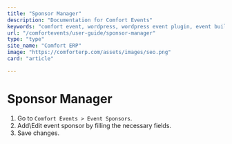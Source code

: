 ```yaml
---
title: "Sponsor Manager"
description: "Documentation for Comfort Events"
keywords: "comfort event, wordpress, wordpress event plugin, event builder"
url: "/comfortevents/user-guide/sponsor-manager"
type: "type"
site_name: "Comfort ERP"
image: "https://comforterp.com/assets/images/seo.png"
card: "article"

---
```


# Sponsor Manager

1. Go to `Comfort Events > Event Sponsors`.
2. Add\Edit event sponsor by filling the necessary fields.
3. Save changes.
